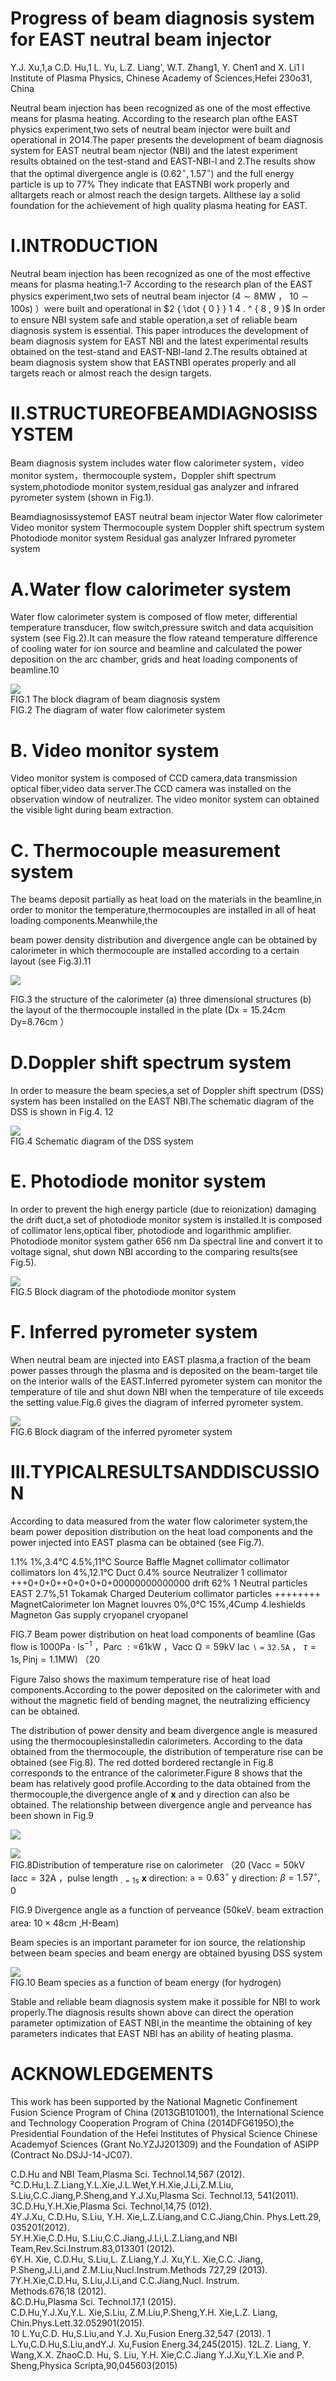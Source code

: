 # Progress of beam diagnosis system for EAST neutral beam injector

Y.J. Xu,1,a C.D. Hu,1 L. Yu, L.Z. Liang', W.T. Zhang1, Y. Chen1 and X. Li1 l Institute of Plasma Physics, Chinese Academy of Sciences,Hefei 230o31, China

Neutral beam injection has been recognized as one of the most effective means for plasma heating. According to the research plan ofthe EAST physics experiment,two sets of neutral beam injector were built and operational in 2O14.The paper presents the development of beam diagnosis system for EAST neutral beam njector (NBI) and the latest experiment results obtained on the test-stand and EAST-NBI-l and 2.The results show that the optimal divergence angle is $( 0 . 6 2 ^ { \circ } , 1 . 5 7 ^ { \circ } )$ and the full energy particle is up to $7 7 \%$ They indicate that EASTNBI work properly and alltargets reach or almost reach the design targets. Allthese lay a solid foundation for the achievement of high quality plasma heating for EAST.

# I.INTRODUCTION

Neutral beam injection has been recognized as one of the most effective means for plasma heating.1-7 According to the research plan of the EAST physics experiment,two sets of neutral beam injector $( 4 \sim 8 \mathrm { M W }$ ， $1 0 \sim 1 0 0 \mathrm { s } )$ ）were built and operational in $2 { \dot { 0 } } 1 4 . ^ { 8 , 9 }$ In order to ensure NBI system safe and stable operation,a set of reliable beam diagnosis system is essential. This paper introduces the development of beam diagnosis system for EAST NBI and the latest experimental results obtained on the test-stand and EAST-NBI-land 2.The results obtained at beam diagnosis system show that EASTNBI operates properly and all targets reach or almost reach the design targets.

# II.STRUCTUREOFBEAMDIAGNOSISSYSTEM

Beam diagnosis system includes water flow calorimeter system，video monitor system，thermocouple system，Doppler shift spectrum system,photodiode monitor system,residual gas analyzer and infrared pyrometer system (shown in Fig.1).

Beamdiagnosissystemof EAST neutral beam injector Water flow calorimeter Video monitor system Thermocouple system Doppler shift spectrum system Photodiode monitor system Residual gas analyzer Infrared pyrometer system

# A.Water flow calorimeter system

Water flow calorimeter system is composed of flow meter, differential temperature transducer, flow switch,pressure switch and data acquisition system (see Fig.2).It can measure the flow rateand temperature difference of cooling water for ion source and beamline and calculated the power deposition on the arc chamber, grids and heat loading components of beamline.10

![](images/5cb31af3d731f500563fd1b0859e9618034d7635c4f1514d4234ead6d64f7e7f.jpg)  
FIG.1 The block diagram of beam diagnosis system   
FIG.2 The diagram of water flow calorimeter system

# B. Video monitor system

Video monitor system is composed of CCD camera,data transmission optical fiber,video data server.The CCD camera was installed on the observation window of neutralizer. The video monitor system can obtained the visible light during beam extraction.

# C. Thermocouple measurement system

The beams deposit partially as heat load on the materials in the beamline,in order to monitor the temperature,thermocouples are installed in all of heat loading components.Meanwhile,the

beam power density distribution and divergence angle can be obtained by calorimeter in which thermocouple are installed according to a certain layout (see Fig.3).11

![](images/19ea8e9847389596ffe6d58ce895434a0111a99964ba8d8da7d14775ac8e9bdd.jpg)

FIG.3 the structure of the calorimeter (a) three dimensional structures (b) the layout of the thermocouple installed in the plate $( \mathrm { D x } { = } 1 5 . 2 4 \mathrm { c m }$ $\mathrm { D y = } 8 . 7 6 \mathrm { c m }$ ）

# D.Doppler shift spectrum system

In order to measure the beam species,a set of Doppler shift spectrum (DSS) system has been installed on the EAST NBI.The schematic diagram of the DSS is shown in Fig.4. 12

![](images/c37ca94f65488f49427a4ef0b0d346f6f5602d533af3c16a4ea6a69212964901.jpg)  
FIG.4 Schematic diagram of the DSS system

# E. Photodiode monitor system

In order to prevent the high energy particle (due to reionization) damaging the drift duct,a set of photodiode monitor system is installed.It is composed of collimator lens,optical fiber, photodiode and logarithmic amplifier. Photodiode monitor system gather $6 5 6 ~ \mathrm { { n m } ~ \mathrm { { D a } } }$ spectral line and convert it to voltage signal, shut down NBI according to the comparing results(see Fig.5).

![](images/65d21386abfcfdea8ce1613a054a805ac2c88540c9ca3fc4d25522401407ca4b.jpg)  
FIG.5 Block diagram of the photodiode monitor system

# F. Inferred pyrometer system

When neutral beam are injected into EAST plasma,a fraction of the beam power passes through the plasma and is deposited on the beam-target tile on the interior walls of the EAST.Inferred pyrometer system can monitor the temperature of tile and shut down NBI when the temperature of tile exceeds the setting value.Fig.6 gives the diagram of inferred pyrometer system.

![](images/bc54ef0f203cc87ca79c5989a67dd82f8e6c4098a341774eb8eeacc119659277.jpg)  
FIG.6 Block diagram of the inferred pyrometer system

# III.TYPICALRESULTSANDDISCUSSION

According to data measured from the water flow calorimeter system,the beam power deposition distribution on the heat load components and the power injected into EAST plasma can be obtained (see Fig.7).

1.1% 1%,3.4℃ 4.5%,11℃ Source Baffle Magnet collimator collimator collimators lon 4%,12.1℃ Duct 0.4% source Neutralizer 1 collimator +++0+0+0++0+0+0+0+00000000000000 drift 62% 1 Neutral particles EAST 2.7%,51 Tokamak Charged Deuterium collimator particles ++++++++ MagnetCalorimeter lon Magnet louvres 0%,0℃ 15%,4Cump 4.leshields Magneton Gas supply cryopanel cryopanel

FIG.7 Beam power distribution on heat load components of beamline (Gas flow is $1 0 0 0 \mathrm { { P a } \cdot \mathrm { { l s } ^ { - 1 } } }$ ，Parc ${ \mathrm { : = } } 6 1 { \mathrm { k W } }$ ，Vacc $\mathrm { \Omega } = 5 9 \mathrm { k V }$ Iac $\mathtt { \backslash = 3 2 . 5 A }$ ， $\tau = 1 \mathrm { s , P i n j = 1 . 1 M W ) }$ （20

Figure 7also shows the maximum temperature rise of heat load components.According to the power deposited on the calorimeter with and without the magnetic field of bending magnet, the neutralizing efficiency can be obtained.

The distribution of power density and beam divergence angle is measured using the thermocouplesinstalledin calorimeters. According to the data obtained from the thermocouple, the distribution of temperature rise can be obtained (see Fig.8). The red dotted bordered rectangle in Fig.8 corresponds to the entrance of the calorimeter.Figure 8 shows that the beam has relatively good profile.According to the data obtained from the thermocouple,the divergence angle of $\mathbf { x }$ and y direction can also be obtained. The relationship between divergence angle and perveance has been shown in Fig.9

![](images/e6ae6421d526b34daf0a7aab39baf57545793adf7b8e64fc60c98817793a8222.jpg)

![](images/3c505b705a9f5566046cd7d742ac4e5915c98389b39d3aeb85552ca3d8959419.jpg)  
FIG.8Distribution of temperature rise on calorimeter （20 $( \mathrm { V a c c } { = } 5 0 \mathrm { k V }$ $\mathrm { I a c c } { = } 3 2 \mathrm { A }$ ，pulse length $_ { . = 1 \mathrm { s } }$ $\mathbf { x }$ direction: $\scriptstyle \mathtt { a } = 0 . 6 3 ^ { \circ }$ y direction: $\beta { = } 1 . 5 7 ^ { \circ } ,$ 0

FIG.9 Divergence angle as a function of perveance $( 5 0 \mathrm { k e V } _ { : }$ beam extraction area: $1 0 { \times } 4 8 \mathrm { c m }$ ,H-Beam)

Beam species is an important parameter for ion source, the relationship between beam species and beam energy are obtained byusing DSS system

![](images/bba6c8f1e7bbcdee85063b7a199f26a37e2e0a9bd1f8f8f5c337f3ae301232bc.jpg)  
FIG.10 Beam species as a function of beam energy (for hydrogen)

Stable and reliable beam diagnosis system make it possible for NBI to work properly.The diagnosis results shown above can direct the operation parameter optimization of EAST NBI,in the meantime the obtaining of key parameters indicates that EAST NBI has an ability of heating plasma.

# ACKNOWLEDGEMENTS

This work has been supported by the National Magnetic Confinement Fusion Science Program of China (2013GB101001), the International Science and Technology Cooperation Program of China (2014DFG6195O),the Presidential Foundation of the Hefei Institutes of Physical Science Chinese Academyof Sciences (Grant No.YZJJ201309) and the Foundation of ASIPP (Contract No.DSJJ-14-JC07).

C.D.Hu and NBI Team,Plasma Sci. Technol.14,567 (2012).   
²C.D.Hu,L.Z.Liang,Y.L.Xie,J.L.Wet,Y.H.Xie,J.Li,Z.M.Liu, S.Liu,C.C.Jiang,P.Sheng,and Y.J.Xu,Plasma Sci. Technol.13, 541(2011).   
3C.D.Hu,Y.H.Xie,Plasma Sci. Technol,14,75 (012).   
4Y.J.Xu, C.D.Hu, S.Liu, Y.H. Xie,L.Z.Liang,and C.C.Jiang,Chin. Phys.Lett.29, 035201(2012).   
5Y.H.Xie,C.D.Hu, S.Liu,C.C.Jiang,J.Li,L.Z.Liang,and NBI Team,Rev.Sci.Instrum.83,013301 (2012).   
6Y.H. Xie, C.D.Hu, S.Liu,L. Z.Liang,Y.J. Xu,Y.L. Xie,C.C. Jiang, P.Sheng,J.Li,and Z.M.Liu,Nucl.Instrum.Methods 727,29 (2013). 7Y.H.Xie,C.D.Hu, S.Liu,J.Li,and C.C.Jiang,Nucl. Instrum.   
Methods.676,18 (2012).   
&C.D.Hu,Plasma Sci. Technol.17,1 (2015).   
C.D.Hu,Y.J.Xu,Y.L. Xie,S.Liu, Z.M.Liu,P.Sheng,Y.H. Xie,L.Z. Liang, Chin.Phys.Lett.32.052901(2015).   
10 L.Yu,C.D. Hu,S.Liu,and Y.J. Xu,Fusion Energ.32,547 (2013). 1 L.Yu,C.D.Hu,S.Liu,andY.J. Xu,Fusion Energ.34,245(2015). 12L.Z. Liang, Y. Wang,X.X. ZhaoC.D. Hu, S. Liu, Y.H. Xie,C.C.Jiang Y.J.Xu,Y.L.Xie and P. Sheng,Physica Scripta,90,045603(2015)